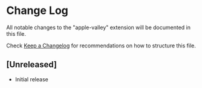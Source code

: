 # Change Log

All notable changes to the "apple-valley" extension will be documented in this file.

Check [Keep a Changelog](http://keepachangelog.com/) for recommendations on how to structure this file.

## [Unreleased]

- Initial release
